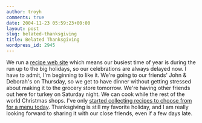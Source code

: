 ```yaml
---
author: troyh
comments: true
date: 2004-11-23 05:59:23+00:00
layout: post
slug: belated-thanksgiving
title: Belated Thanksgiving
wordpress_id: 2945
---
```


We run a [recipe web site](http://www.recipezaar.com) which means our busiest time of year is during the run up to the big holidays, so our celebrations are always delayed now.  I have to admit, I'm beginning to like it.  We're going to our friends' John & Deborah's on Thursday, so we get to have dinner without getting stressed about making it to the grocery store tomorrow.  We're having other friends out here for turkey on Saturday night.  We can cook while the rest of the world Christmas shops.  I've only [started collecting recipes to choose from for a menu today](http://www.recipezaar.com/mycookbook/book/30270/).  Thanksgiving is still my favorite holiday, and I am really looking forward to sharing it with our close friends, even if a few days late.
